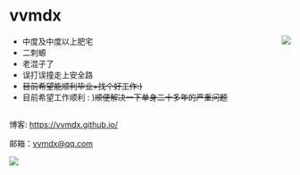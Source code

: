 # vvmdx

<!--
**vvmdx/vvmdx** is a ✨ _special_ ✨ repository because its `README.md` (this file) appears on your GitHub profile.

Here are some ideas to get you started:

- 🔭 I’m currently working on ...
- 🌱 I’m currently learning ...
- 👯 I’m looking to collaborate on ...
- 🤔 I’m looking for help with ...
- 💬 Ask me about ...
- 📫 How to reach me: ...
- 😄 Pronouns: ...
- ⚡ Fun fact: ...
-->

<!-- <img align="right" src="https://github-readme-stats.vercel.app/api?username=vvmdx&count_private=true&theme=gruvbox&count_private=true&hide=prs&line_height=30" /> -->
<img align="right" src="https://streak-stats.demolab.com?user=vvmdx&theme=gruvbox&date_format=%5BY.%5Dn.j&mode=weekly" />

- 中度及中度以上肥宅
- 二刺螈
- 老混子了
- 误打误撞走上安全路
- ~~目前希望能顺利毕业+找个好工作:)~~
- 目前希望工作顺利 : )~~顺便解决一下单身二十多年的严重问题~~


## 

博客: https://vvmdx.github.io/

邮箱：vvmdx@qq.com

![](https://komarev.com/ghpvc/?username=vvmdx&color=FFA500&style=flat&label=watch+me)

<!-- <img src="https://github-readme-stats.vercel.app/api/pin/?username=vvmdx&repo=Sec-Interview-4-2023&theme=slateorange" /> -->

<!-- ![Metrics](https://metrics.lecoq.io/vvmdx?template=classic&config.timezone=Asia%2FShanghai) -->
